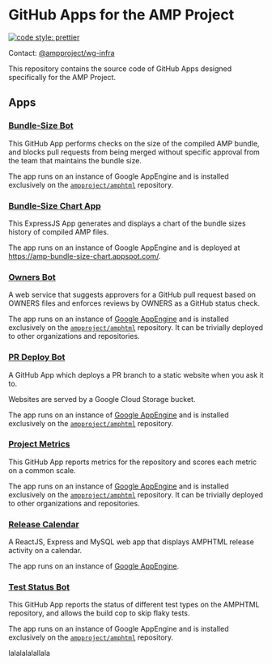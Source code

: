# GitHub Apps for the AMP Project

[![code style: prettier](https://img.shields.io/badge/code_style-prettier-ff69b4.svg?style=flat-square)](https://github.com/prettier/prettier)

Contact: [@ampproject/wg-infra](https://github.com/orgs/ampproject/teams/wg-infra)

This repository contains the source code of GitHub Apps designed
specifically for the AMP Project.

## Apps

### [Bundle-Size Bot](bundle-size/README.md)

This GitHub App performs checks on the size of the compiled AMP bundle, and blocks pull requests from being merged without specific approval from the team that maintains the bundle size.

The app runs on an instance of Google AppEngine and is installed exclusively on the [`ampproject/amphtml`](https://github.com/ampproject/amphtml) repository.

### [Bundle-Size Chart App](bundle-size-chart/README.md)

This ExpressJS App generates and displays a chart of the bundle sizes history of compiled AMP files.

The app runs on an instance of Google AppEngine and is deployed at https://amp-bundle-size-chart.appspot.com/.

### [Owners Bot](owners/README.md)

A web service that suggests approvers for a GitHub pull request based on OWNERS files and enforces reviews by OWNERS as a GitHub status check.

The app runs on an instance of [Google AppEngine](https://ampproject-owners-bot.appspot.com) and is installed exclusively on the [`ampproject/amphtml`](https://github.com/ampproject/amphtml) repository. It can be trivially deployed to other organizations and repositories.

### [PR Deploy Bot](pr-deploy/README.md)

A GitHub App which deploys a PR branch to a static website when you ask it to.

Websites are served by a Google Cloud Storage bucket.

The app runs on an instance of [Google AppEngine](https://amp-pr-deploy-bot.appspot.com) and is installed exclusively on the [`ampproject/amphtml`](https://github.com/ampproject/amphtml) repository.

### [Project Metrics](project-metrics/README.md)

This GitHub App reports metrics for the repository and scores each metric on a common scale.

The app runs on an instance of [Google AppEngine](https://amp-project-metrics.appspot.com) and is installed exclusively on the [`ampproject/amphtml`](https://github.com/ampproject/amphtml) repository. It can be trivially deployed to other organizations and repositories.

### [Release Calendar](release-calendar/README.md)

A ReactJS, Express and MySQL web app that displays AMPHTML release activity on a calendar.

The app runs on an instance of [Google AppEngine](https://amp-release-calendar.appspot.com).


### [Test Status Bot](test-status/README.md)

This GitHub App reports the status of different test types on the AMPHTML repository, and allows the build cop to skip flaky tests.

The app runs on an instance of Google AppEngine and is installed exclusively on the [`ampproject/amphtml`](https://github.com/ampproject/amphtml) repository.

lalalalalallala
